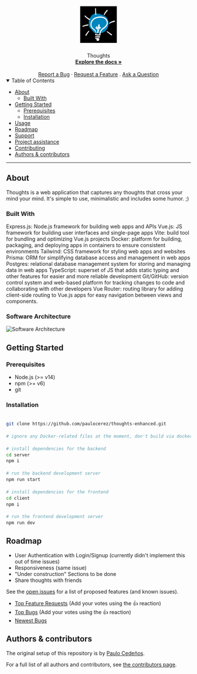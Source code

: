 <h1 align="center">
  <a href="https://github.com/paulocerez/thoughts-enhanced">
    <!-- Please provide path to your logo here -->
    <img src="./client/public/thoughts_logo.png" alt="Logo" width="100" height="100">
  </a>
</h1>

<div align="center">
  Thoughts
  <br />
  <a href="#about"><strong>Explore the docs »</strong></a>
  <br />
  <br />
  <a href="https://github.com/paulocerez/thoughts-enhanced/issues/new?assignees=&labels=bug&template=01_BUG_REPORT.md&title=bug%3A+">Report a Bug</a>
  ·
  <a href="https://github.com/paulocerez/thoughts-enhanced/issues/new?assignees=&labels=enhancement&template=02_FEATURE_REQUEST.md&title=feat%3A+">Request a Feature</a>
  .
  <a href="https://github.com/paulocerez/thoughts-enhanced/issues/new?assignees=&labels=question&template=04_SUPPORT_QUESTION.md&title=support%3A+">Ask a Question</a>
</div>

<details open="open">
<summary>Table of Contents</summary>

- [About](#about)
  - [Built With](#built-with)
- [Getting Started](#getting-started)
  - [Prerequisites](#prerequisites)
  - [Installation](#installation)
- [Usage](#usage)
- [Roadmap](#roadmap)
- [Support](#support)
- [Project assistance](#project-assistance)
- [Contributing](#contributing)
- [Authors & contributors](#authors--contributors)

</details>

---

## About
Thoughts is a web application that captures any thoughts that cross your mind your mind. It's simple to use, minimalistic and includes some humor. ;) 


### Built With
Express.js: Node.js framework for building web apps and APIs
Vue.js: JS framework for building user interfaces and single-page apps
Vite: build tool for bundling and optimizing Vue.js projects
Docker: platform for building, packaging, and deploying apps in containers to ensure consistent environments
Tailwind: CSS framework for styling web apps and websites
Prisma: ORM for simplifying database access and management in web apps
Postgres: relational database management system for storing and managing data in web apps
TypeScript: superset of JS that adds static typing and other features for easier and more reliable development
Git/GitHub: version control system and web-based platform for tracking changes to code and collaborating with other developers
Vue Router: routing library for adding client-side routing to Vue.js apps for easy navigation between views and components.



### Software Architecture
<img src="./client/dist/assets/thoughts_architecture.jpg" alt="Software Architecture" width="411" height="309">


## Getting Started

### Prerequisites
- Node.js (>= v14)
- npm (>= v6)
- git

### Installation

```bash

git clone https://github.com/paulocerez/thoughts-enhanced.git

# ignore any Docker-related files at the moment, don't build via docker-compose!

# install dependencies for the backend
cd server
npm i

# run the backend development server
npm run start

# install dependencies for the frontend
cd client
npm i

# run the frontend development server
npm run dev
```

## Roadmap
- User Authentication with Login/Signup (currently didn't implement this out of time issues)
- Responsiveness (same issue)
- "Under construction" Sections to be done
- Share thoughts with friends

See the [open issues](https://github.com/paulocerez/thoughts-enhanced/issues) for a list of proposed features (and known issues).

- [Top Feature Requests](https://github.com/paulocerez/thoughts-enhanced/issues?q=label%3Aenhancement+is%3Aopen+sort%3Areactions-%2B1-desc) (Add your votes using the 👍 reaction)
- [Top Bugs](https://github.com/paulocerez/thoughts-enhanced/issues?q=is%3Aissue+is%3Aopen+label%3Abug+sort%3Areactions-%2B1-desc) (Add your votes using the 👍 reaction)
- [Newest Bugs](https://github.com/paulocerez/thoughts-enhanced/issues?q=is%3Aopen+is%3Aissue+label%3Abug)

## Authors & contributors

The original setup of this repository is by [Paulo Cedeños](https://github.com/paulocerez).

For a full list of all authors and contributors, see [the contributors page](https://github.com/paulocerez/thoughts-enhanced/contributors).



